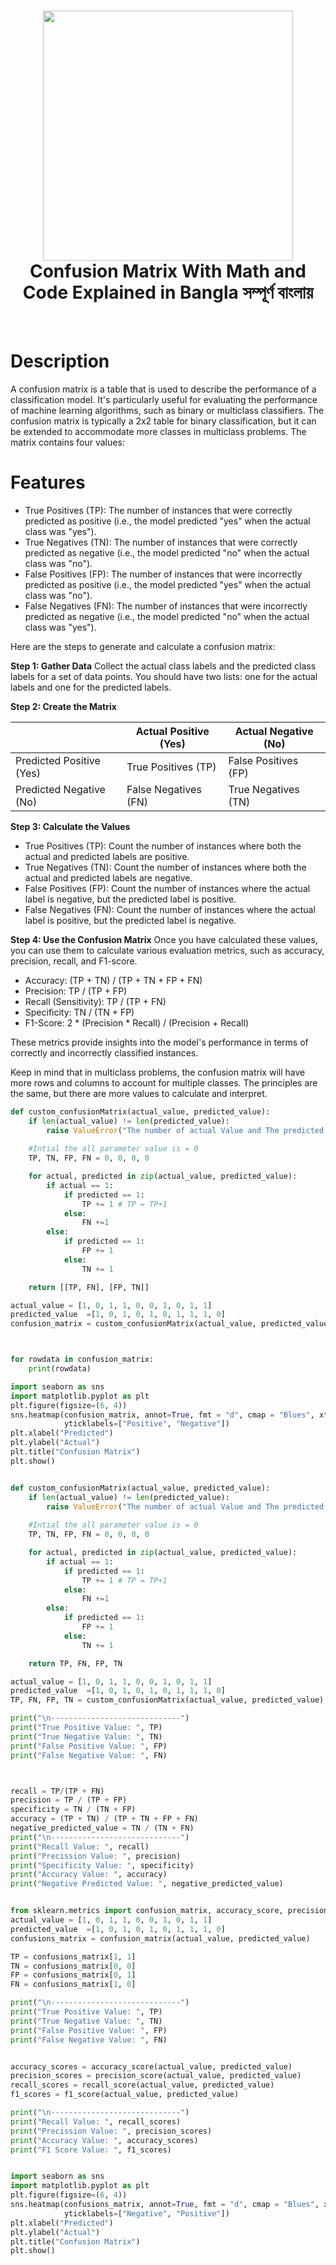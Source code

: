 <div align="center">
      <h1> <img src="https://github.com/BytesOfIntelligences/BytesOfIntelligences/blob/main/Bytes%20Of%20Intelligencesshh.png" width="400px"><br/>Confusion Matrix With Math and Code  Explained in Bangla  সম্পূর্ণ বাংলায়</h1>
     </div>
<p align="center"> <a href="https://github.com/BytesOfIntelligences/" target="_blank"><img alt="" src="https://img.shields.io/badge/Website-EA4C89?style=normal&logo=dribbble&logoColor=white" style="vertical-align:center" /></a> <a href="@Ahammadmejbah" target="_blank"><img alt="" src="https://img.shields.io/badge/Twitter-1DA1F2?style=normal&logo=twitter&logoColor=white" style="vertical-align:center" /></a> <a href="https://facebook.com/ahammedmejbah" target="_blank"><img alt="" src="https://img.shields.io/badge/Facebook-1877F2?style=normal&logo=facebook&logoColor=white" style="vertical-align:center" /></a> <a href="https://www.instagram.com/ahammadmejbah/" target="_blank"><img alt="" src="https://img.shields.io/badge/Instagram-E4405F?style=normal&logo=instagram&logoColor=white" style="vertical-align:center" /></a> <a href="https://www.linkedin.com/in/ahammadmejbah/}" target="_blank"><img alt="" src="https://img.shields.io/badge/LinkedIn-0077B5?style=normal&logo=linkedin&logoColor=white" style="vertical-align:center" /></a> </p>

# Description
A confusion matrix is a table that is used to describe the performance of a classification model. It's particularly useful for evaluating the performance of machine learning algorithms, such as binary or multiclass classifiers. The confusion matrix is typically a 2x2 table for binary classification, but it can be extended to accommodate more classes in multiclass problems. The matrix contains four values:

# Features
- True Positives (TP): The number of instances that were correctly predicted as positive (i.e., the model predicted "yes" when the actual class was "yes").
- True Negatives (TN): The number of instances that were correctly predicted as negative (i.e., the model predicted "no" when the actual class was "no").
- False Positives (FP): The number of instances that were incorrectly predicted as positive (i.e., the model predicted "yes" when the actual class was "no").
- False Negatives (FN): The number of instances that were incorrectly predicted as negative (i.e., the model predicted "no" when the actual class was "yes").


Here are the steps to generate and calculate a confusion matrix:

**Step 1: Gather Data**
Collect the actual class labels and the predicted class labels for a set of data points. You should have two lists: one for the actual labels and one for the predicted labels.

**Step 2: Create the Matrix**

|                 | Actual Positive (Yes) | Actual Negative (No) |
|-----------------|------------------------|------------------------|
| Predicted Positive (Yes) | True Positives (TP)  | False Positives (FP) |
| Predicted Negative (No)  | False Negatives (FN) | True Negatives (TN)  |

**Step 3: Calculate the Values**
- True Positives (TP): Count the number of instances where both the actual and predicted labels are positive.
- True Negatives (TN): Count the number of instances where both the actual and predicted labels are negative.
- False Positives (FP): Count the number of instances where the actual label is negative, but the predicted label is positive.
- False Negatives (FN): Count the number of instances where the actual label is positive, but the predicted label is negative.

**Step 4: Use the Confusion Matrix**
Once you have calculated these values, you can use them to calculate various evaluation metrics, such as accuracy, precision, recall, and F1-score.

- Accuracy: (TP + TN) / (TP + TN + FP + FN)
- Precision: TP / (TP + FP)
- Recall (Sensitivity): TP / (TP + FN)
- Specificity: TN / (TN + FP)
- F1-Score: 2 * (Precision * Recall) / (Precision + Recall)

These metrics provide insights into the model's performance in terms of correctly and incorrectly classified instances.

Keep in mind that in multiclass problems, the confusion matrix will have more rows and columns to account for multiple classes. The principles are the same, but there are more values to calculate and interpret.

``` python
def custom_confusionMatrix(actual_value, predicted_value):
    if len(actual_value) != len(predicted_value):
        raise ValueError("The number of actual Value and The predicted value must be same !")
    
    #Intial the all parameter value is = 0
    TP, TN, FP, FN = 0, 0, 0, 0

    for actual, predicted in zip(actual_value, predicted_value):
        if actual == 1:
            if predicted == 1:
                TP += 1 # TP = TP+1
            else:
                FN +=1
        else:
            if predicted == 1:
                FP += 1
            else:
                TN += 1

    return [[TP, FN], [FP, TN]]

actual_value = [1, 0, 1, 1, 0, 0, 1, 0, 1, 1]
predicted_value  =[1, 0, 1, 0, 1, 0, 1, 1, 1, 0]
confusion_matrix = custom_confusionMatrix(actual_value, predicted_value)



for rowdata in confusion_matrix:
    print(rowdata)

import seaborn as sns
import matplotlib.pyplot as plt
plt.figure(figsize=(6, 4))
sns.heatmap(confusion_matrix, annot=True, fmt = "d", cmap = "Blues", xticklabels=["Positive", "Negative"],
            yticklabels=["Positive", "Negative"])
plt.xlabel("Predicted")
plt.ylabel("Actual")
plt.title("Confusion Matrix")
plt.show()

```

``` python

def custom_confusionMatrix(actual_value, predicted_value):
    if len(actual_value) != len(predicted_value):
        raise ValueError("The number of actual Value and The predicted value must be same !")
    
    #Intial the all parameter value is = 0
    TP, TN, FP, FN = 0, 0, 0, 0

    for actual, predicted in zip(actual_value, predicted_value):
        if actual == 1:
            if predicted == 1:
                TP += 1 # TP = TP+1
            else:
                FN +=1
        else:
            if predicted == 1:
                FP += 1
            else:
                TN += 1

    return TP, FN, FP, TN

actual_value = [1, 0, 1, 1, 0, 0, 1, 0, 1, 1]
predicted_value  =[1, 0, 1, 0, 1, 0, 1, 1, 1, 0]
TP, FN, FP, TN = custom_confusionMatrix(actual_value, predicted_value)

print("\n-----------------------------")
print("True Positive Value: ", TP)
print("True Negative Value: ", TN)
print("False Positive Value: ", FP)
print("False Negative Value: ", FN)



recall = TP/(TP + FN)
precision = TP / (TP + FP)
specificity = TN / (TN + FP)
accuracy = (TP + TN) / (TP + TN + FP + FN)
negative_predicted_value = TN / (TN + FN)
print("\n-----------------------------")
print("Recall Value: ", recall)
print("Precission Value: ", precision)
print("Specificity Value: ", specificity)
print("Accuracy Value: ", accuracy)
print("Negative Predicted Value: ", negative_predicted_value)

```

``` python

from sklearn.metrics import confusion_matrix, accuracy_score, precision_score, recall_score, f1_score
actual_value = [1, 0, 1, 1, 0, 0, 1, 0, 1, 1]
predicted_value  =[1, 0, 1, 0, 1, 0, 1, 1, 1, 0]
confusions_matrix = confusion_matrix(actual_value, predicted_value)

TP = confusions_matrix[1, 1]
TN = confusions_matrix[0, 0]
FP = confusions_matrix[0, 1]
FN = confusions_matrix[1, 0]

print("\n-----------------------------")
print("True Positive Value: ", TP)
print("True Negative Value: ", TN)
print("False Positive Value: ", FP)
print("False Negative Value: ", FN)


accuracy_scores = accuracy_score(actual_value, predicted_value)
precision_scores = precision_score(actual_value, predicted_value)
recall_scores = recall_score(actual_value, predicted_value)
f1_scores = f1_score(actual_value, predicted_value)

print("\n-----------------------------")
print("Recall Value: ", recall_scores)
print("Precission Value: ", precision_scores)
print("Accuracy Value: ", accuracy_scores)
print("F1 Score Value: ", f1_scores)

```

``` python

import seaborn as sns
import matplotlib.pyplot as plt
plt.figure(figsize=(6, 4))
sns.heatmap(confusions_matrix, annot=True, fmt = "d", cmap = "Blues", xticklabels=["Negative", "Positive"],
            yticklabels=["Negative", "Positive"])
plt.xlabel("Predicted")
plt.ylabel("Actual")
plt.title("Confusion Matrix")
plt.show()

```
    
